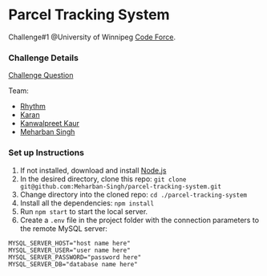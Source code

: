# Parcel Tracking System

Challenge#1 @University of Winnipeg <a href="https://www.uwcodeforce.ca" target="_blank">Code Force</a>.

### Challenge Details

<a href="https://uwcodeforce.ca/challenges/Challenge1.pdf" target="_blank">Challenge Question</a>

Team:

- [Rhythm](https://github.com/rhyrhy99/)
- [Karan](https://github.com/ace9665/)
- [Kanwalpreet Kaur](https://github.com/Kanwalpreet-Kaur/)
- [Meharban Singh](https://github.com/Meharban-Singh/)

### Set up Instructions

1. If not installed, download and install <a href="https://nodejs.org/en/" target="_blank">Node.js</a>
2. In the desired directory, clone this repo: `git clone git@github.com:Meharban-Singh/parcel-tracking-system.git`
3. Change directory into the cloned repo: `cd ./parcel-tracking-system`
4. Install all the dependencies: `npm install`
5. Run `npm start` to start the local server.
6. Create a `.env` file in the project folder with the connection parameters to the remote MySQL server: 
```
MYSQL_SERVER_HOST="host name here"
MYSQL_SERVER_USER="user name here"
MYSQL_SERVER_PASSWORD="password here"
MYSQL_SERVER_DB="database name here"
```

